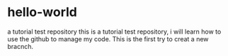 # hello-world
a tutorial test repository
this is a tutorial test repository, i will learn how to use the github to manage my code.
This is the first try to creat a new bracnch.
